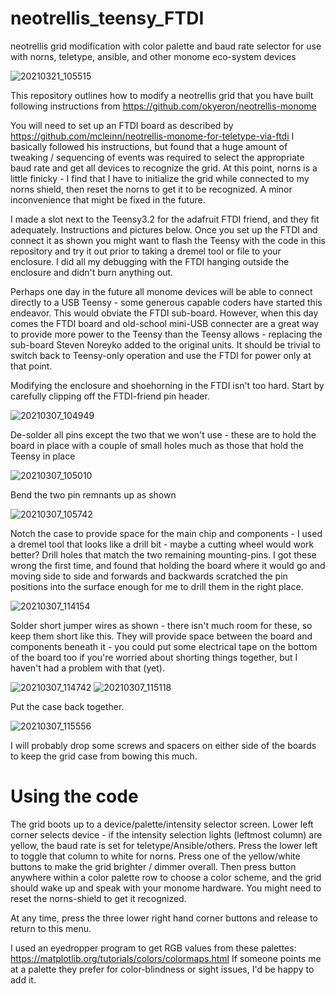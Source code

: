 # neotrellis_teensy_FTDI
neotrellis grid modification with color palette and baud rate selector for use with norns, teletype, ansible, and other monome eco-system devices

![20210321_105515](https://user-images.githubusercontent.com/2180300/111915689-c2703c80-8a34-11eb-8a7a-a64c673d4788.jpg)

This repository outlines how to modify a neotrellis grid that you have built following instructions from https://github.com/okyeron/neotrellis-monome

You will need to set up an FTDI board as described by https://github.com/mcleinn/neotrellis-monome-for-teletype-via-ftdi  I basically followed his instructions, but found that a huge amount of tweaking / sequencing of events was required to select the appropriate baud rate and get all devices to recognize the grid.  At this point, norns is a little finicky - I find that I have to initialize the grid while connected to my norns shield, then reset the norns to get it to be recognized.  A minor inconvenience that might be fixed in the future.

I made a slot next to the Teensy3.2 for the adafruit FTDI friend, and they fit adequately.  Instructions and pictures below.  Once you set up the FTDI and connect it as shown you might want to flash the Teensy with the code in this repository and try it out prior to taking a dremel tool or file to your enclosure.  I did all my debugging with the FTDI hanging outside the enclosure and didn't burn anything out.

Perhaps one day in the future all monome devices will be able to connect directly to a USB Teensy - some generous capable coders have started this endeavor.  This would obviate the FTDI sub-board.  However, when this day comes the FTDI board and old-school mini-USB connecter are a great way to provide more power to the Teensy than the Teensy allows - replacing the sub-board Steven Noreyko added to the original units.  It should be trivial to switch back to Teensy-only operation and use the FTDI for power only at that point.

Modifying the enclosure and shoehorning in the FTDI isn't too hard.  Start by carefully clipping off the FTDI-friend pin header.

![20210307_104949](https://user-images.githubusercontent.com/2180300/111909092-2127bd00-8a19-11eb-86d9-98523c6f51f2.jpg)

De-solder all pins except the two that we won't use - these are to hold the board in place with a couple of small holes much as those that hold the Teensy in place

![20210307_105010](https://user-images.githubusercontent.com/2180300/111909095-2258ea00-8a19-11eb-92a9-3b828d4f17b9.jpg)

Bend the two pin remnants up as shown 

![20210307_105742](https://user-images.githubusercontent.com/2180300/111909099-24bb4400-8a19-11eb-84fa-01a27418c6b6.jpg)

Notch the case to provide space for the main chip and components - I used a dremel tool that looks like a drill bit - maybe a cutting wheel would work better?  Drill holes that match the two remaining mounting-pins.  I got these wrong the first time, and found that holding the board where it would go and moving side to side and forwards and backwards scratched the pin positions into the surface enough for me to drill them in the right place.

![20210307_114154](https://user-images.githubusercontent.com/2180300/111909103-271d9e00-8a19-11eb-9c63-844fbb061c08.jpg)

Solder short jumper wires as shown - there isn't much room for these, so keep them short like this.  They will provide space between the board and components beneath it - you could put some electrical tape on the bottom of the board too if you're worried about shorting things together, but I haven't had a problem with that (yet).

![20210307_114742](https://user-images.githubusercontent.com/2180300/111909104-284ecb00-8a19-11eb-9842-43a411320ed8.jpg)
![20210307_115118](https://user-images.githubusercontent.com/2180300/111909108-2a188e80-8a19-11eb-907b-049a86a9b7c2.jpg)

Put the case back together.

![20210307_115556](https://user-images.githubusercontent.com/2180300/111909113-2b49bb80-8a19-11eb-8512-58ec77bb3722.jpg)

I will probably drop some screws and spacers on either side of the boards to keep the grid case from bowing this much.

# Using the code
The grid boots up to a device/palette/intensity selector screen.  Lower left corner selects device - if the intensity selection lights (leftmost column) are yellow, the baud rate is set for teletype/Ansible/others.  Press the lower left to toggle that column to white for norns.  Press one of the yellow/white buttons to make the grid brighter / dimmer overall.  Then press button anywhere within a color palette row to choose a color scheme, and the grid should wake up and speak with your monome hardware.  You might need to reset the norns-shield to get it recognized.

At any time, press the three lower right hand corner buttons and release to return to this menu.

I used an eyedropper program to get RGB values from these palettes: https://matplotlib.org/tutorials/colors/colormaps.html  If someone points me at a palette they prefer for color-blindness or sight issues, I'd be happy to add it.
